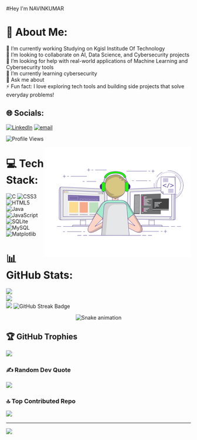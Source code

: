 #Hey I'm NAVINKUMAR

# 💫 About Me:
🔭 I’m currently working Studying on Kgisl Institude Of Technology<br>👯 I’m looking to collaborate on AI, Data Science, and Cybersecurity projects <br>🤝 I’m looking for help with real-world applications of Machine Learning and Cybersecurity tools<br>🌱 I’m currently learning cybersecurity<br>💬 Ask me about<br>⚡ Fun fact: I love exploring tech tools and building side projects that solve everyday problems!


## 🌐 Socials:
[![LinkedIn](https://img.shields.io/badge/LinkedIn-%230077B5.svg?logo=linkedin&logoColor=white)](https://www.linkedin.com/in/navinkumar-m-403a32314/) [![email](https://img.shields.io/badge/Email-D14836?logo=gmail&logoColor=white)](mailto:navinkumarraja2006@gmail.com) <p align="left">
  <img src="https://komarev.com/ghpvc/?username=jaiswaladi246&label=Profile%20views&color=0e75b6&style=flat" alt="Profile Views" />
</p>
<img align="right" alt="Coding" width="400" src="https://raw.githubusercontent.com/devSouvik/devSouvik/master/gif3.gif">

# 💻 Tech Stack:
![C](https://img.shields.io/badge/c-%2300599C.svg?style=for-the-badge&logo=c&logoColor=white) ![CSS3](https://img.shields.io/badge/css3-%231572B6.svg?style=for-the-badge&logo=css3&logoColor=white) ![HTML5](https://img.shields.io/badge/html5-%23E34F26.svg?style=for-the-badge&logo=html5&logoColor=white) ![Java](https://img.shields.io/badge/java-%23ED8B00.svg?style=for-the-badge&logo=openjdk&logoColor=white) ![JavaScript](https://img.shields.io/badge/javascript-%23323330.svg?style=for-the-badge&logo=javascript&logoColor=%23F7DF1E) ![SQLite](https://img.shields.io/badge/sqlite-%2307405e.svg?style=for-the-badge&logo=sqlite&logoColor=white) ![MySQL](https://img.shields.io/badge/mysql-4479A1.svg?style=for-the-badge&logo=mysql&logoColor=white) ![Matplotlib](https://img.shields.io/badge/Matplotlib-%23ffffff.svg?style=for-the-badge&logo=Matplotlib&logoColor=black)
# 📊 GitHub Stats:
![](https://github-readme-stats.vercel.app/api?username=navin2006-kumar&theme=github_dark&hide_border=false&include_all_commits=true&count_private=true)<br/>
![](https://nirzak-streak-stats.vercel.app/?user=navin2006-kumar&theme=github_dark&hide_border=false)<br/>
![](https://github-readme-stats.vercel.app/api/top-langs/?username=navin2006-kumar&theme=github_dark&hide_border=false&include_all_commits=true&count_private=true&layout=compact)
![GitHub Streak Badge](https://img.shields.io/badge/GitHub%20Streak-Active-brightgreen?logo=github&style=for-the-badge)
<!-- Snake Game Repo View -->

<div align="center">
  <img src="https://profile-readme-generator.com/assets/snake.svg" alt="Snake animation" />
</div>

## 🏆 GitHub Trophies
![](https://github-profile-trophy.vercel.app/?username=navin2006-kumar&theme=blue_navy&no-frame=false&no-bg=true&margin-w=4)

### ✍️ Random Dev Quote
![](https://quotes-github-readme.vercel.app/api?type=horizontal&theme=tokyonight)

### 🔝 Top Contributed Repo
![](https://github-contributor-stats.vercel.app/api?username=navin2006-kumar&limit=5&theme=shadow_blue&combine_all_yearly_contributions=true)

---
[![](https://visitcount.itsvg.in/api?id=navin2006-kumar&icon=2&color=0)](https://visitcount.itsvg.in)


